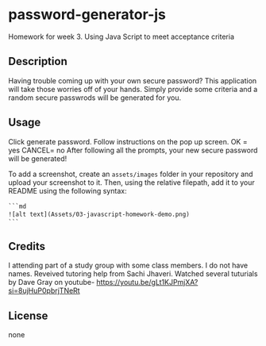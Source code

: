 # password-generator-js
Homework for week 3. Using Java Script to meet acceptance criteria

## Description

Having trouble coming up with your own secure password? This application will take those worries off of your hands. Simply provide some criteria and a random secure passwrods will be generated for you.

## Usage

Click generate password. Follow instructions on the pop up screen. OK = yes CANCEL= no
After following all the prompts, your new secure password will be generated!

To add a screenshot, create an `assets/images` folder in your repository and upload your screenshot to it. Then, using the relative filepath, add it to your README using the following syntax:

    ```md
    ![alt text](Assets/03-javascript-homework-demo.png)
    ```

<!-- I have added the screenshot link for my last 2 homeworks but for some reason they have not shown. So i have left the directions, which I've followed to a "T". -->
## Credits

I attending part of a study group with some class members. I do not have names.
Reveived tutoring help from Sachi Jhaveri.
 Watched several tuturials by Dave Gray on youtube- https://youtu.be/gLt1KJPmjXA?si=8ujHuP0pbrjTNeRt

## License

none